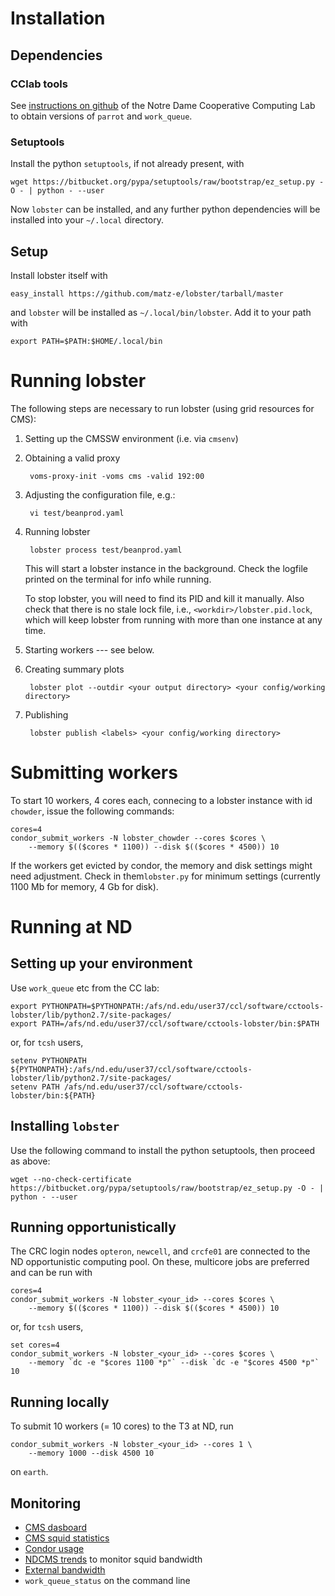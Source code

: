 # Installation

## Dependencies

### CClab tools

See [instructions on github](https://github.com/cooperative-computing-lab/cctools)
of the Notre Dame Cooperative Computing Lab to obtain versions of
`parrot` and `work_queue`.

### Setuptools

Install the python `setuptools`, if not already present, with

    wget https://bitbucket.org/pypa/setuptools/raw/bootstrap/ez_setup.py -O - | python - --user

Now `lobster` can be installed, and any further python dependencies will be
installed into your `~/.local` directory.

## Setup

Install lobster itself with

    easy_install https://github.com/matz-e/lobster/tarball/master

and `lobster` will be installed as `~/.local/bin/lobster`.  Add it to your
path with

    export PATH=$PATH:$HOME/.local/bin

# Running lobster

The following steps are necessary to run lobster (using grid resources for
CMS):

1. Setting up the CMSSW environment (i.e. via `cmsenv`)

2. Obtaining a valid proxy

        voms-proxy-init -voms cms -valid 192:00

3. Adjusting the configuration file, e.g.:

        vi test/beanprod.yaml

4. Running lobster

        lobster process test/beanprod.yaml

   This will start a lobster instance in the background.  Check the logfile
   printed on the terminal for info while running.

   To stop lobster, you will need to find its PID and kill it manually.
   Also check that there is no stale lock file, i.e.,
   `<workdir>/lobster.pid.lock`, which will keep lobster from running with
   more than one instance at any time.

5. Starting workers --- see below.

6. Creating summary plots

        lobster plot --outdir <your output directory> <your config/working directory>

7. Publishing

        lobster publish <labels> <your config/working directory>

# Submitting workers

To start 10 workers, 4 cores each, connecing to a lobster instance with id
`chowder`, issue the following commands:

    cores=4
    condor_submit_workers -N lobster_chowder --cores $cores \
        --memory $(($cores * 1100)) --disk $(($cores * 4500)) 10

If the workers get evicted by condor, the memory and disk settings might need
adjustment.  Check in them`lobster.py` for minimum settings (currently 1100 Mb for
memory, 4 Gb for disk).

# Running at ND

## Setting up your environment

Use `work_queue` etc from the CC lab:

    export PYTHONPATH=$PYTHONPATH:/afs/nd.edu/user37/ccl/software/cctools-lobster/lib/python2.7/site-packages/
    export PATH=/afs/nd.edu/user37/ccl/software/cctools-lobster/bin:$PATH

or, for `tcsh` users,

    setenv PYTHONPATH ${PYTHONPATH}:/afs/nd.edu/user37/ccl/software/cctools-lobster/lib/python2.7/site-packages/
    setenv PATH /afs/nd.edu/user37/ccl/software/cctools-lobster/bin:${PATH}

## Installing `lobster`

Use the following command to install the python setuptools, then proceed as
above:

    wget --no-check-certificate https://bitbucket.org/pypa/setuptools/raw/bootstrap/ez_setup.py -O - | python - --user

## Running opportunistically

The CRC login nodes `opteron`, `newcell`, and `crcfe01` are connected to
the ND opportunistic computing pool.  On these, multicore jobs are
preferred and can be run with

    cores=4
    condor_submit_workers -N lobster_<your_id> --cores $cores \
        --memory $(($cores * 1100)) --disk $(($cores * 4500)) 10

or, for `tcsh` users,

    set cores=4
    condor_submit_workers -N lobster_<your_id> --cores $cores \
        --memory `dc -e "$cores 1100 *p"` --disk `dc -e "$cores 4500 *p"` 10

## Running locally

To submit 10 workers (= 10 cores) to the T3 at ND, run

    condor_submit_workers -N lobster_<your_id> --cores 1 \
        --memory 1000 --disk 4500 10

on `earth`.

## Monitoring

* [CMS dasboard](http://dashb-cms-job.cern.ch/dashboard/templates/web-job2/)
* [CMS squid statistics](http://wlcg-squid-monitor.cern.ch/snmpstats/indexcms.html)
* [Condor usage](http://condor.cse.nd.edu/condor_matrix.cgi)
* [NDCMS trends](http://mon.crc.nd.edu/xymon-cgi/svcstatus.sh?HOST=ndcms.crc.nd.edu&SERVICE=trends&backdays=0&backhours=6&backmins=0&backsecs=0&Go=Update&FROMTIME=&TOTIME=)
  to monitor squid bandwidth
* [External bandwidth](http://prtg1.nm.nd.edu/sensor.htm?listid=491&timeout=60&id=505&position=0)
* `work_queue_status` on the command line
